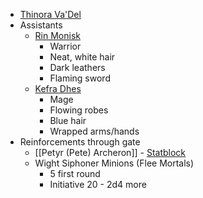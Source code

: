 
* [Thinora Va'Del](https://www.dndbeyond.com/monsters/3838148-lady-thinora-va-del-archmage-of-antiquity)
* Assistants
	* [Rin Monisk](https://www.dndbeyond.com/monsters/744302-blood-hunter)
		* Warrior
		* Neat, white hair
		* Dark leathers
		* Flaming sword
	* [Kefra Dhes](https://www.dndbeyond.com/monsters/3768360-remnant-cultist)
		* Mage
		* Flowing robes
		* Blue hair
		* Wrapped arms/hands
* Reinforcements through gate
	* [[Petyr (Pete) Archeron]] - [Statblock](https://www.dndbeyond.com/monsters/2560883-necromancer-wizard)
	* Wight Siphoner Minions (Flee Mortals)
		* 5 first round
		* Initiative 20 - 2d4 more
